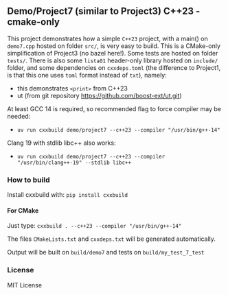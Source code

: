 ## Demo/Project7 (similar to Project3) C++23 - cmake-only

This project demonstrates how a simple `C++23` project, with a main() on `demo7.cpp` hosted on folder `src/`, is very easy to build.
This is a CMake-only simplification of Project3 (no bazel here!).
Some tests are hosted on folder `tests/`.
There is also some `lista01` header-only library hosted on `include/` folder, and some dependencies on `cxxdeps.toml` (the difference to Project1, is that this one uses `toml` format instead of `txt`), namely:

- this demonstrates `<print>` from C++23
- ut (from git repository https://github.com/boost-ext/ut.git)

At least GCC 14 is required, so recommended flag to force compiler may be needed:

- `uv run cxxbuild demo/project7 --c++23 --compiler "/usr/bin/g++-14"`

Clang 19 with stdlib libc++ also works:

- `uv run cxxbuild demo/project7 --c++23 --compiler "/usr/bin/clang++-19" --stdlib libc++`

### How to build

Install cxxbuild with: `pip install cxxbuild`

#### For CMake
Just type: `cxxbuild . --c++23 --compiler "/usr/bin/g++-14"`

The files `CMakeLists.txt` and `cxxdeps.txt` will be generated automatically.

Output will be built on `build/demo7` and tests on `build/my_test_7_test`

### License

MIT License




